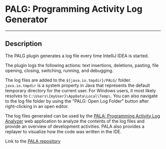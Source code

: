 # PALG: Programming Activity Log Generator

---

## Description

The PALG plugin generates a log file every time IntelliJ IDEA is started.

The plugin logs the following actions: text insertions, deletions, pasting, file opening, closing, switching, running, and debugging.

The log files are added to the `${java.io.tmpdir}/PALG/` folder. `java.io.tmpdir` is a system property in Java that represents the default temporary directory for the current user. For Windows users, it most likely resolves to `C:\Users\{myUser}\AppData\Local\Temp\`. You can also navigate to the log file folder by using the "PALG: Open Log Folder" button after right-clicking in an open editor.

The log files generated can be used by the [PALA: Programming Activity Log Analyzer](https://kodu.ut.ee/~kuttrene/PALA/) web application to analyze the contents of the log files and provide an overview of development activities. PALA also provides a replayer to visualize how the code was written in the IDE.

Link to the [PALA repository](https://github.com/Programming-Activity-Log-Analyser/PALA)